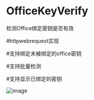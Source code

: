 # OfficeKeyVerify
检测Office绑定密钥是否有效

#httpwebrequest实现

#支持绑定未被绑定的office密钥

#支持批量检测

#支持显示已绑定的密钥

![image](https://github.com/laomms/OfficeKeyVerify/blob/master/office1PC.png)
